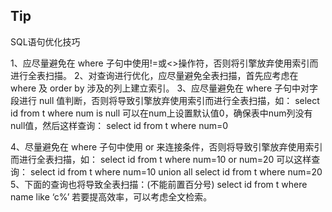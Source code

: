 ## Tip
SQL语句优化技巧

1、应尽量避免在 where 子句中使用!=或<>操作符，否则将引擎放弃使用索引而进行全表扫描。
2、对查询进行优化，应尽量避免全表扫描，首先应考虑在 where 及 order by 涉及的列上建立索引。
3、应尽量避免在 where 子句中对字段进行 null 值判断，否则将导致引擎放弃使用索引而进行全表扫描，如：
select id from t where num is null
可以在num上设置默认值0，确保表中num列没有null值，然后这样查询：
select id from t where num=0

4、尽量避免在 where 子句中使用 or 来连接条件，否则将导致引擎放弃使用索引而进行全表扫描，如：
select id from t where num=10 or num=20
可以这样查询：
select id from t where num=10
union all
select id from t where num=20
5、下面的查询也将导致全表扫描：(不能前置百分号)
select id from t where name like ‘c%’ 若要提高效率，可以考虑全文检索。